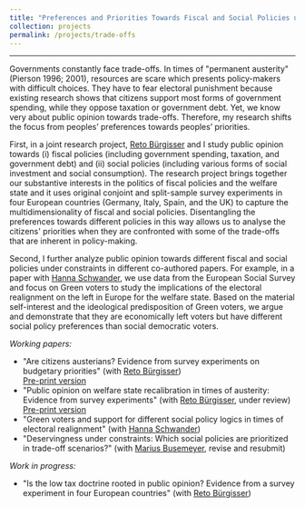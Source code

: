 ```yaml
---
title: "Preferences and Priorities Towards Fiscal and Social Policies under Constraints"
collection: projects
permalink: /projects/trade-offs
---
```


------

Governments constantly face trade-offs. In times of "permanent austerity" (Pierson 1996; 2001), resources are scare which presents policy-makers with difficult choices. They have to fear electoral punishment because existing research shows that citizens support most forms of government spending, while they oppose taxation or government debt. Yet, we know very about public opinion towards trade-offs. Therefore, my research shifts the focus from peoples’ preferences towards peoples’ priorities.

First, in a joint research project, [Reto Bürgisser](https://www.ipw.unibe.ch/ueber_uns/personen/dr_buergisser_reto/index_ger.html) and I study public opinion towards (i) fiscal policies (including government spending, taxation, and government debt) and (ii) social policies (including various forms of social investment and social consumption). The research project brings together our substantive interests in the politics of fiscal policies and the welfare state and it uses original conjoint and split-sample survey experiments in four European countries (Germany, Italy, Spain, and the UK) to capture the multidimensionality of fiscal and social policies. Disentangling the preferences towards different policies in this way allows us to analyse the citizens' priorities when they are confronted with some of the trade-offs that are inherent in policy-making.  

Second, I further analyze public opinion towards different fiscal and social policies under constraints in different co-authored papers. For example, in a paper with [Hanna Schwander](www.schander-hanna.ch), we use data from the European Social Survey and focus on Green voters to study the implications of the electoral realignment on the left in Europe for the welfare state. Based on the material self-interest and the ideological predisposition of Green voters, we argue and demonstrate that they are economically left voters but have different social policy preferences than social democratic voters. 

*Working papers:*

* "Are citizens austerians? Evidence from survey experiments on budgetary priorities" (with [Reto Bürgisser](https://scholar.google.com/citations?user=RL6fT8MAAAAJ&hl=de)) <br/>
[Pre-print version](https://osf.io/preprints/socarxiv/gw5ea/)
* "Public opinion on welfare state recalibration in times of austerity: Evidence from survey experiments" (with [Reto Bürgisser](https://scholar.google.com/citations?user=RL6fT8MAAAAJ&hl=de), under review) <br/>
[Pre-print version](https://osf.io/preprints/socarxiv/uj6eq/)
* "Green voters and support for different social policy logics in times of electoral realignment" (with [Hanna Schwander](www.schander-hanna.ch))
* "Deservingness under constraints: Which social policies are prioritized in trade-off scenarios?" (with [Marius Busemeyer](https://www.polver.uni-konstanz.de/en/busemeyer/team/prof-marius-r-busemeyer/), revise and resubmit)

*Work in progress:*
* "Is the low tax doctrine rooted in public opinion? Evidence from a survey experiment in four European countries" (with [Reto Bürgisser](https://www.ipw.unibe.ch/ueber_uns/personen/dr_buergisser_reto/index_ger.html))
